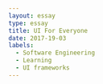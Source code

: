 ```yaml
---
layout: essay
type: essay
title: UI For Everyone
date: 2017-19-03 
labels:
  - Software Engineering
  - Learning
  - UI frameworks
---
```


 


